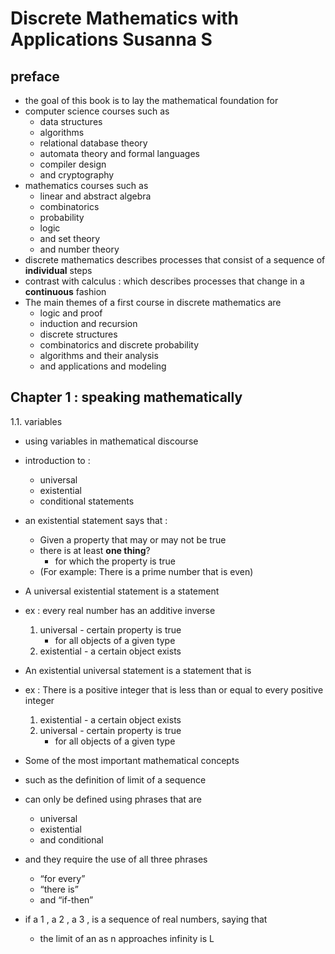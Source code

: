 # Discrete Mathematics with Applications Susanna S
## preface
- the goal of this book is to lay the mathematical foundation for
- computer science courses such as
    - data structures
    - algorithms
    - relational database theory
    - automata theory and formal languages
    - compiler design
    - and cryptography
- mathematics courses such as
    - linear and abstract algebra
    - combinatorics
    - probability
    - logic
    - and set theory
    - and number theory
- discrete mathematics describes processes that consist of a sequence of **individual** steps
- contrast with calculus : which describes processes that change in a **continuous** fashion
- The main themes of a first course in discrete mathematics are
    - logic and proof
    - induction and recursion
    - discrete structures
    - combinatorics and discrete probability
    - algorithms and their analysis
    - and applications and modeling

## Chapter 1 : speaking mathematically
1.1. variables
- using variables in mathematical discourse
- introduction to :
    - universal
    - existential
    - conditional statements

- an existential statement says that :
    - Given a property that may or may not be true
    - there is at least __one thing__?
        - for which the property is true
    - (For example: There is a prime number that is even)
-  A universal existential statement is a statement
- ex : every real number has an additive inverse
    1. universal - certain property is true
        - for all objects of a given type
    2. existential - a certain object exists
- An existential universal statement is a statement that is
- ex : There is a positive integer that is less than or equal to every positive integer
    1. existential - a certain object exists
    2. universal - certain property is true
        - for all objects of a given type

- Some of the most important mathematical concepts
- such as the definition of limit of a sequence
- can only be defined using phrases that are
    - universal
    - existential
    - and conditional
- and they require the use of all three phrases
    - “for every”
    - “there is”
    - and “if-then”
- if a 1 , a 2 , a 3 , is a sequence of real numbers, saying that
    - the limit of an as n approaches infinity is L
